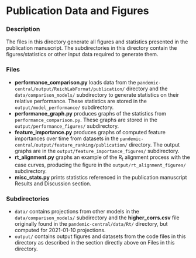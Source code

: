 # Publication Data and Figures

### Description
The files in this directory generate all figures and statistics presented in the publication manuscript.  The subdirectories in this directory contain the figures/statistics or other input data required to generate them.

### Files
- **performance_comparison.py** loads data from the `pandemic-central/output/ReichLabFormat/publication/` directory and the `data/comparison_models/` subdirectory to generate statistics on their relative performance.  These statistics are stored in the `output/model_performance/` subdirectory.
- **performance_graph.py** produces graphs of the statistics from `performance_comparison.py`.  These graphs are stored in the `output/performance_figures/` subdirectory.
- **feature_importance.py** produces graphs of computed feature importances over time from datasets in the `pandemic-central/output/feature_ranking/publication/` directory. The output graphs are in the `output/feature_importance_figures/` subdirectory.
- **rt_alignment.py** graphs an example of the R<sub>t</sub> alignment process with the case curves, producing the figure in the `output/rt_alignment_figures/` subdirectory.
- **misc_stats.py** prints statistics referenced in the publication manuscript Results and Discussion section.

### Subdirectories
- `data/` contains projections from other models in the `data/comparison_models/` subdirectory and the **higher_corrs.csv** file originally found in the `pandemic-central/data/Rt/` directory, but computed for 2021-01-10 projections.
- `output/` contains output figures and datasets from the code files in this directory as described in the section directly above on Files in this directory.
